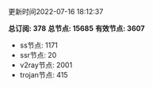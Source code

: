 更新时间2022-07-16 18:12:37

**总订阅: 378**
**总节点: 15685**
**有效节点: 3607**
- ss节点: 1171
- ssr节点: 20
- v2ray节点: 2001
- trojan节点: 415
